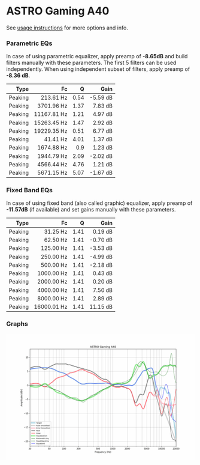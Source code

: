 # ASTRO Gaming A40
See [usage instructions](https://github.com/jaakkopasanen/AutoEq#usage) for more options and info.

### Parametric EQs
In case of using parametric equalizer, apply preamp of **-8.65dB** and build filters manually
with these parameters. The first 5 filters can be used independently.
When using independent subset of filters, apply preamp of **-8.36 dB**.

| Type    | Fc          |    Q | Gain     |
|--------:|------------:|-----:|---------:|
| Peaking | 213.61 Hz   | 0.54 | -5.59 dB |
| Peaking | 3701.96 Hz  | 1.37 | 7.83 dB  |
| Peaking | 11167.81 Hz | 1.21 | 4.97 dB  |
| Peaking | 15263.45 Hz | 1.47 | 2.92 dB  |
| Peaking | 19229.35 Hz | 0.51 | 6.77 dB  |
| Peaking | 41.41 Hz    | 4.01 | 1.37 dB  |
| Peaking | 1674.88 Hz  | 0.9  | 1.23 dB  |
| Peaking | 1944.79 Hz  | 2.09 | -2.02 dB |
| Peaking | 4566.44 Hz  | 4.76 | 1.21 dB  |
| Peaking | 5671.15 Hz  | 5.07 | -1.67 dB |

### Fixed Band EQs
In case of using fixed band (also called graphic) equalizer, apply preamp of **-11.57dB**
(if available) and set gains manually with these parameters.

| Type    | Fc          |    Q | Gain     |
|--------:|------------:|-----:|---------:|
| Peaking | 31.25 Hz    | 1.41 | 0.19 dB  |
| Peaking | 62.50 Hz    | 1.41 | -0.70 dB |
| Peaking | 125.00 Hz   | 1.41 | -3.53 dB |
| Peaking | 250.00 Hz   | 1.41 | -4.99 dB |
| Peaking | 500.00 Hz   | 1.41 | -2.18 dB |
| Peaking | 1000.00 Hz  | 1.41 | 0.43 dB  |
| Peaking | 2000.00 Hz  | 1.41 | 0.20 dB  |
| Peaking | 4000.00 Hz  | 1.41 | 7.50 dB  |
| Peaking | 8000.00 Hz  | 1.41 | 2.89 dB  |
| Peaking | 16000.01 Hz | 1.41 | 11.15 dB |

### Graphs
![](./ASTRO%20Gaming%20A40.png)